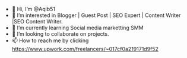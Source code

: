 - 👋 Hi, I’m @Aqib51
- 👀 I’m interested in Blogger | Guest Post | SEO Expert | Content Writer |SEO Content Writer.
- 🌱 I’m currently learning Social media marketting SMM
- 💞️ I’m looking to collaborate on projects.
- 📫 How to reach me by clicking https://www.upwork.com/freelancers/~017cf0a219171d9f52

<!---
Aqib51/Aqib51 is a ✨ special ✨ repository because its `README.md` (this file) appears on your GitHub profile.
You can click the Preview link to take a look at your changes.
--->
